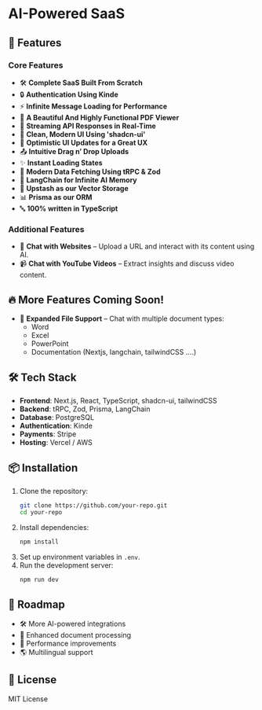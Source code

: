 # AI-Powered SaaS

## 🚀 Features

### Core Features
- 🛠️ **Complete SaaS Built From Scratch**
- 🔒 **Authentication Using Kinde**
- ⚡ **Infinite Message Loading for Performance**
- 📄 **A Beautiful And Highly Functional PDF Viewer**
- 🔄 **Streaming API Responses in Real-Time**
- 🎨 **Clean, Modern UI Using 'shadcn-ui'**
- 🚀 **Optimistic UI Updates for a Great UX**
- 📤 **Intuitive Drag n’ Drop Uploads**
- ✨ **Instant Loading States**
- 🔧 **Modern Data Fetching Using tRPC & Zod**
- 🧠 **LangChain for Infinite AI Memory**
- 🌲 **Upstash as our Vector Storage**
- 📊 **Prisma as our ORM**
- 🔤 **100% written in TypeScript**

### Additional Features
- 💬 **Chat with Websites** – Upload a URL and interact with its content using AI.
- 📹 **Chat with YouTube Videos** – Extract insights and discuss video content.
## 🔥 **More Features Coming Soon!**
- 📄 **Expanded File Support** – Chat with multiple document types:
  - Word
  - Excel
  - PowerPoint
  - Documentation (Nextjs, langchain, tailwindCSS ....)


## 🛠️ Tech Stack
- **Frontend**: Next.js, React, TypeScript, shadcn-ui, tailwindCSS
- **Backend**: tRPC, Zod, Prisma, LangChain
- **Database**: PostgreSQL
- **Authentication**: Kinde
- **Payments**: Stripe
- **Hosting**: Vercel / AWS

## 📦 Installation
1. Clone the repository:
   ```bash
   git clone https://github.com/your-repo.git
   cd your-repo
   ```
2. Install dependencies:
   ```bash
   npm install
   ```
3. Set up environment variables in `.env`.
4. Run the development server:
   ```bash
   npm run dev
   ```

## 📌 Roadmap
- 🛠️ More AI-powered integrations
- 🔗 Enhanced document processing
- 🚀 Performance improvements
- 🌎 Multilingual support

## 📄 License
MIT License

